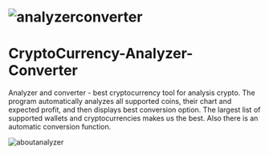 # ![analyzerconverter](https://github.com/yfcnz1999u/CryptoCurrency-Analyzer-Converter/assets/153613230/9e0e0f1d-ad7f-43f3-a9ff-5b65586b5e0f)
# CryptoCurrency-Analyzer-Converter
Analyzer and converter - best cryptocurrency tool for analysis crypto. The program automatically analyzes all supported coins, their chart and expected profit, and then displays best conversion option. The largest list of supported wallets and cryptocurrencies makes us the best.  Also there is an automatic conversion function.

![aboutanalyzer](https://github.com/yfcnz1999u/CryptoCurrency-Analyzer-Converter/assets/153613230/597ce56a-4ab8-4cd9-b8d9-c5e60a334e42)
